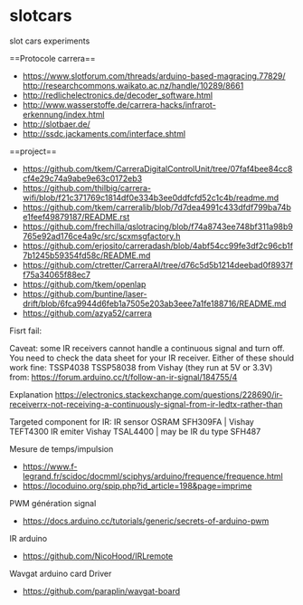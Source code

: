 # slotcars
slot cars experiments

==Protocole carrera==
- https://www.slotforum.com/threads/arduino-based-magracing.77829/ http://researchcommons.waikato.ac.nz/handle/10289/8661
- http://redlichelectronics.de/decoder_software.html
- http://www.wasserstoffe.de/carrera-hacks/infrarot-erkennung/index.html
- http://slotbaer.de/
- http://ssdc.jackaments.com/interface.shtml


==project==
- https://github.com/tkem/CarreraDigitalControlUnit/tree/07faf4bee84cc8cf4e29c74a9abe9e63c0172eb3
- https://github.com/thilbig/carrera-wifi/blob/f21c371769c1814df0e334b3ee0ddfcfd52c1c4b/readme.md
- https://github.com/tkem/carreralib/blob/7d7dea4991c433dfdf799ba74be1feef49879187/README.rst
- https://github.com/frechilla/qslotracing/blob/f74a8743ee748bf311a98b9765e92ad176ce4a9c/src/scxmsgfactory.h
- https://github.com/erjosito/carreradash/blob/4abf54cc99fe3df2c96cb1f7b1245b59354fd58c/README.md
- https://github.com/ctretter/CarreraAI/tree/d76c5d5b1214deebad0f8937ff75a34065f88ec7
- https://github.com/tkem/openlap
- https://github.com/buntine/laser-drift/blob/6fca9944d6feb1a7505e203ab3eee7a1fe188716/README.md
- https://github.com/azya52/carrera


Fisrt fail:

Caveat: some IR receivers cannot handle a continuous signal and turn off. You need to check the data sheet for your IR receiver.
Either of these should work fine: TSSP4038 TSSP58038 from Vishay (they run at 5V or 3.3V)
from:
https://forum.arduino.cc/t/follow-an-ir-signal/184755/4

Explanation
https://electronics.stackexchange.com/questions/228690/ir-receiverrx-not-receiving-a-continuously-signal-from-ir-ledtx-rather-than


Targeted component for IR:
IR sensor OSRAM SFH309FA | Vishay TEFT4300
IR emiter Vishay TSAL4400  | may be IR du type SFH487 

Mesure de temps/impulsion
- https://www.f-legrand.fr/scidoc/docmml/sciphys/arduino/frequence/frequence.html
- https://locoduino.org/spip.php?id_article=198&page=imprime

PWM génération signal
- https://docs.arduino.cc/tutorials/generic/secrets-of-arduino-pwm

IR arduino

- https://github.com/NicoHood/IRLremote


Wavgat arduino card Driver
- https://github.com/paraplin/wavgat-board




